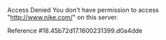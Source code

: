 Access Denied You don't have permission to access "http://www.nike.com/" on this server.

Reference #18.45b72d17.1600231399.d0a4dde
